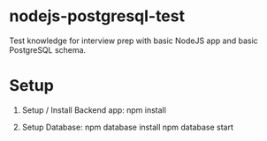 # nodejs-postgresql-test
Test knowledge for interview prep with basic NodeJS app and basic PostgreSQL schema.

# Setup

1. Setup / Install Backend app:
npm install

2. Setup Database:
npm database install
npm database start
